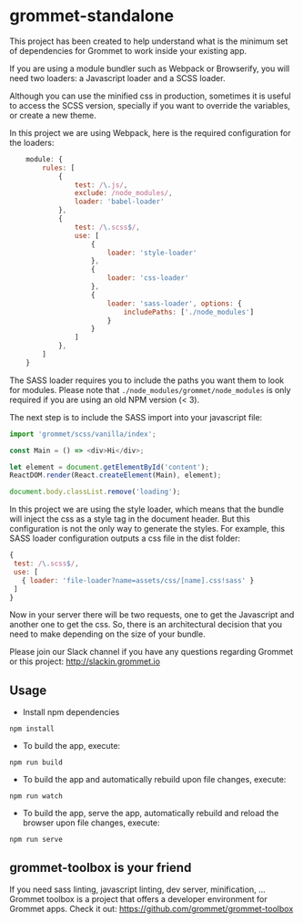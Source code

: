 # grommet-standalone

This project has been created to help understand what is the minimum
set of dependencies for Grommet to work inside your existing app.

If you are using a module bundler such as Webpack or Browserify, you
will need two loaders: a Javascript loader and a SCSS loader.

Although you can use the minified css in production, sometimes it is useful
to access the SCSS version, specially if you want to override the variables,
or create a new theme.

In this project we are using Webpack, here is the required configuration for
the loaders:

```javascript
	module: {
		rules: [
			{
				test: /\.js/,
				exclude: /node_modules/,
				loader: 'babel-loader'
			},
			{
				test: /\.scss$/,
				use: [
					{
						loader: 'style-loader'
					},
					{
						loader: 'css-loader'
					},
					{
						loader: 'sass-loader', options: {
							includePaths: ['./node_modules']
						}
					}
				]
			},
		]
	}
```

The SASS loader requires you to include the paths you want them to look for
modules. Please note that `./node_modules/grommet/node_modules` is only required
if you are using an old NPM version (< 3).

The next step is to include the SASS import into your javascript file:

```javascript
import 'grommet/scss/vanilla/index';

const Main = () => <div>Hi</div>;

let element = document.getElementById('content');
ReactDOM.render(React.createElement(Main), element);

document.body.classList.remove('loading');
```

In this project we are using the style loader, which means that the bundle will
inject the css as a style tag in the document header.
But this configuration is not the only way to generate the styles.
For example, this SASS loader configuration outputs a css file
in the dist folder:

```javascript
{
 test: /\.scss$/,
 use: [
   { loader: 'file-loader?name=assets/css/[name].css!sass' }
 ]
}
```

Now in your server there will be two requests, one to get the Javascript and
another one to get the css. So, there is an architectural decision that you
need to make depending on the size of your bundle.

Please join our Slack channel if you have any questions regarding Grommet or
this project: http://slackin.grommet.io

## Usage

  * Install npm dependencies
  
  ```command
  npm install
  ```
  
  * To build the app, execute:
  
  ```command
  npm run build
  ```
  
  * To build the app and automatically rebuild upon file changes, execute:
  
  ```command
  npm run watch
  ```

  * To build the app, serve the app, automatically rebuild and reload the browser upon file changes, execute:
  
  ```command
  npm run serve
  ```

## grommet-toolbox is your friend

If you need sass linting, javascript linting, dev server, minification, ... Grommet toolbox is a project that offers a developer environment for Grommet apps. Check it out: https://github.com/grommet/grommet-toolbox
